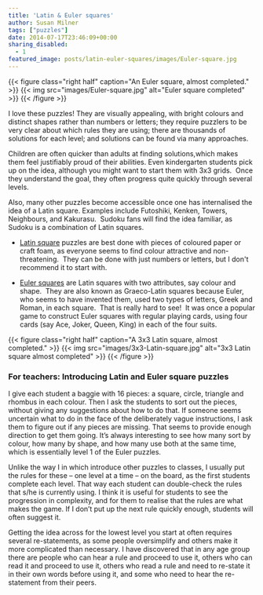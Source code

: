 ```yaml
---
title: 'Latin & Euler squares'
author: Susan Milner
tags: ["puzzles"]
date: 2014-07-17T23:46:09+00:00
sharing_disabled:
  - 1
featured_image: posts/latin-euler-squares/images/Euler-square.jpg
---
```


{{< figure class="right half" caption="An Euler square, almost completed." >}}
{{< img src="images/Euler-square.jpg" alt="Euler square completed" >}}
{{< /figure >}}



I love these puzzles! They are visually appealing, with bright colours and
distinct shapes rather than numbers or letters; they require puzzlers to be very
clear about which rules they are using; there are thousands of solutions for
each level; and solutions can be found via many approaches.

Children are often quicker than adults at finding solutions,which makes them
feel justifiably proud of their abilities. Even kindergarten students pick up on
the idea, although you might want to start them with 3x3 grids.  Once they
understand the goal, they often progress quite quickly through several levels.

Also, many other puzzles become accessible once one has internalised the idea of
a Latin square. Examples include Futoshiki, Kenken, Towers, Neighbours, and
Kakurasu.  Sudoku fans will find the idea familiar, as Sudoku is a combination
of Latin squares.

  * [Latin square](/wp-content/uploads/2014/07/about-Latin-squares-.pdf) puzzles
    are best done with pieces of coloured paper or craft foam, as everyone seems
    to find colour attractive and non-threatening.  They can be done with just
    numbers or letters, but I don't recommend it to start with.

  * [Euler squares](/wp-content/uploads/2014/07/about-Euler-squares-.pdf) are
    Latin squares with two attributes, say colour and shape.  They are also
    known as Graeco-Latin squares because Euler, who seems to have invented
    them, used two types of letters, Greek and Roman, in each square.  That is
    really hard to see!  It was once a popular game to construct Euler squares
    with regular playing cards, using four cards (say Ace, Joker, Queen, King)
    in each of the four suits.

{{< figure class="right half" caption="A 3x3 Latin square, almost completed." >}}
{{< img src="images/3x3-Latin-square.jpg" alt="3x3 Latin square almost completed" >}}
{{< /figure >}}

### For teachers: Introducing Latin and Euler square puzzles

I give each student a baggie with 16 pieces: a square, circle, triangle and
rhombus in each colour.  Then I ask the students to sort out the pieces, without
giving any suggestions about how to do that.  If someone seems uncertain what to
do in the face of the deliberately vague instructions, I ask them to figure out
if any pieces are missing.  That seems to provide enough direction to get
them going.  It’s always interesting to see how many sort by colour, how
many by shape, and how many use both at the same time, which is
essentially level 1 of the Euler puzzles.

Unlike the way I in which introduce other puzzles to classes, I usually put the
rules for these – one level at a time – on the board, as the first students
complete each level. That way each student can double-check the rules that s/he
is currently using. I think it is useful for students to see the progression in
complexity, and for them to realise that the rules are what makes the game. If I
don’t put up the next rule quickly enough, students will often suggest it.

Getting the idea across for the lowest level you start at often requires several
re-statements, as some people oversimplify and others make it more complicated
than necessary. I have discovered that in any age group there are people who can
hear a rule and proceed to use it, others who can read it and proceed to use it,
others who read a rule and need to re-state it in their own words before using
it, and some who need to hear the re-statement from their peers.
